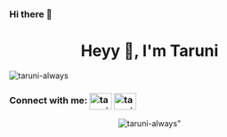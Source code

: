### Hi there 👋

<!--
**taruni-always/taruni-always** is a ✨ _special_ ✨ repository because its `README.md` (this file) appears on your GitHub profile.

Here are some ideas to get you started:

- 🔭 I’m currently working on ...
- 🌱 I’m currently learning ...
- 👯 I’m looking to collaborate on ...
- 🤔 I’m looking for help with ...
- 💬 Ask me about ...
- 📫 How to reach me: ...
- 😄 Pronouns: ...
- ⚡ Fun fact: ...
-->
<h1 align="center">Heyy 👋, I'm Taruni</h1>
<!--<h3 align="center">A Girl trying to Figure-Out Stuff!!</h3> -->

<p align="left"> <img src="https://komarev.com/ghpvc/?username=taruni-always&label=Profile%20views&color=129e00&style=plastic" alt="taruni-always" /> </p>

<h3 align="left">Connect with me: <a href="https://www.linkedin.com/in/taruni-n-6b14021b0/" target="blank"><img align="center" src="https://cdn.jsdelivr.net/npm/simple-icons@3.0.1/icons/linkedin.svg" alt="taruni-always" height="30" width="40" /></a>  <a href="nayakantitaruni@gmail.com" target="blank"><img align="center" src="https://cdn.jsdelivr.net/npm/simple-icons@3.0.1/icons/gmail.svg" alt="taruni-always" height="30" width="40" /></a>
 
 </h3>

 <p align = "center"> <img src="https://github-readme-stats.vercel.app/api?username=taruni-always&show_icons=true&theme=vision-friendly-dark" alt = taruni-always" /> </p>
<!-- <img src = "https://github-readme-stats.vercel.app/api/top-langs/?username=taruni-always&layout=compact" align = "center"> -->








